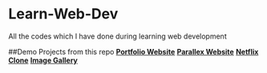 # Learn-Web-Dev
All the codes which I have done during learning web development

##Demo Projects from this repo
[**Portfolio Website**](https://portfolio-ayushmaanxs.netlify.app)
[**Parallex Website**](https://parallax-ayushmaanxs.netlify.app/)
[**Netflix Clone**](https://netlfix-ayushmaanxs.netlify.app)
[**Image Gallery**](https://image-gallery-ayushmaanxs.netlify.app)
